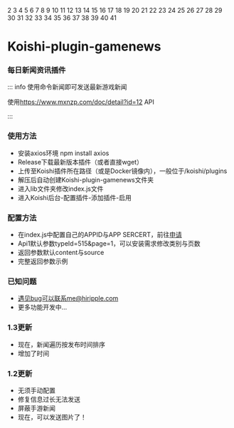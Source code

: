 
2
3
4
5
6
7
8
9
10
11
12
13
14
15
16
17
18
19
20
21
22
23
24
25
26
27
28
29
30
31
32
33
34
35
36
37
38
39
40
41
# Koishi-plugin-gamenews

### 每日新闻资讯插件

::: info
使用命令新闻即可发送最新游戏新闻

使用<https://www.mxnzp.com/doc/detail?id=12> API

:::

### 使用方法

* 安装axios环境 npm install axios
* Release下载最新版本插件（或者直接wget）
* 上传至Koishi插件所在路径（或是Docker镜像内），一般位于/koishi/plugins
* 解压后自动创建Koishi-plugin-gamenews文件夹
* 进入lib文件夹修改index.js文件
* 进入Koishi后台-配置插件-添加插件-启用

### 配置方法

* 在index.js中配置自己的APPID与APP SERCERT，前往[申请](https://www.mxnzp.com/doc/detail?id=12%20)
* Api1默认参数typeId=515&page=1，可以安装需求修改类别与页数
* 返回参数默认content与source
* 完整返回参数示例

### 已知问题

* 遇见bug可以联系me@hiripple.com
* 更多功能开发中...

### 1.3更新
* 现在，新闻遍历按发布时间排序
* 增加了时间

### 1.2更新
* 无须手动配置
* 修复信息过长无法发送
* 屏蔽手游新闻
* 现在，可以发送图片了！

